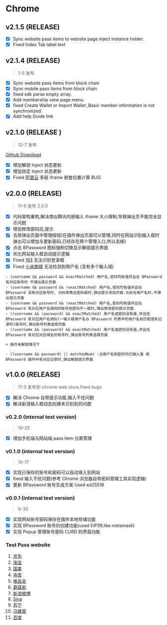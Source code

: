 # Chrome

## v2.1.5 (RELEASE)

- [x] Sync website pass items to website page inject instance holder.
- [x] Fixed Index Tab label text

## v2.1.4 (RELEASE)

> 1-5 发布

- [x] Sync website pass items from block chain
- [x] Sync mobile pass items from block chain
- [x] fixed sdk parse empty array.
- [x] Add membership view page menu.
- [x] fixed Create Wallet or Import Wallet ,Basic member information is not synchronized.
- [x] Add help Guide link

## v2.1.0 (RELEASE )

> 12-7 发布

[Github Download](https://github.com/lanui/BPassword/releases/download/v0.9.3/bpassword_2.10.crx)

- [x] 增加解锁 Inject 状态更新
- [x] 增加锁定 Inject 状态更新
- [x] Fixed [阿里云](https://account.aliyun.com/login/qr_login.htm) 多层 iframe 嵌套位置计算 BUG.

## v2.0.0 (RELEASE)

> 11-9 发布 2.0.0

- [x] 代码架构重构,解决类似腾讯内嵌输入 iframe 大小限制,导致弹出页不能完全显示问题
- [x] 增加修改密码后,提示
- [x] 去除弹出页面中管理按钮(在插件弹出页面可以管理,同时在网站识别输入框时弹出可以增加与更新密码,已经存在两个管理入口,所以去掉)
- [x] 点击 BPassword 图标强制切换显示解锁提示界面
- [x] 优化网站输入框自动提示逻辑
- [x] Fixed [163](https://www.163.com) 无法识别登录框
- [x] Fixed [小米商城](https://account.xiaomi.com/) 无法检测到用户名 (含有多个输入域)

```textarea
- (username && password && exactMatched) 用户名,密码均有值并且在 BPassword 有对应账号时 不弹出提示页面
- (username && password && !exactMatched) 用户名,密码均有值并且在 BPassword 没有对应账号时, 光标聚焦在密码框时,弹出提示添加页面.光标在用户名时,不弹出提示页面
- (username && password && !exactMatched) 用户名,密码均有值并且在 BPassword 有对应用户名相同的账号但密码不一致时,弹出修改密码提示页面.
- ((username && !password) && exactMatched) 用户名或密码没有值,并且在 BPassword 有对应用户名相似(一输入框用户名与 BPassword 列表中的用户名前匹配或有记录时)账号时,弹出账号列表选择页面
- ((username && !password) && exactMatched) 用户名或密码没有值,并且在 BPassword 有对应对应域名的账号时,弹出账号列表选择页面

> 插件未解锁情况下

- ((username && password) || matchedNum) :当用户名和密码均已输入值 或 BPassword 插件中有对应记录时,弹出解锁提示界面

```

## v1.0.0 (RELEASE)

> 11-3 发布到 chrome web store,fixed bugs

- [x] 解决 Chrome 自带提示功能,输入干扰问题
- [x] 解决新浪输入框动态创建未识别到的问题

### v0.2.0 (internal test version)

> 10-25

- [x] 增加手机端与网站端 pass item 分离管理

### v0.1.0 (internal test version)

> 10-17

- [x] 实现已保存的账号和密码可以自动填入到网站
- [x] fixed 输入干扰问题(参考 Chrome 浏览器自带密码管理工具实现逻辑)
- [x] 更新 BPassword 账号生成方案 Used ed25519

### v0.0.1 (internal test version)

> 9-30

- [x] 实现网站账号密码保存在插件本地存储功能
- [x] 实现 BPassword 账号的创建功能(used EIP39,like metamask)
- [x] 实现 Popup 管理账号密码 CURD 的界面功能

### Test Pass website

1. [京东](https://passport.jd.com/)
2. [淘宝](https://login.taobao.com/)
3. [国美](https://login.gome.com.cn/)
4. [寺库](https://passport.secoo.com/)
5. [唯品会](https://passport.vip.com/)
6. [蘑菇街](https://portal.mogu.com/)
7. [新浪微博](https://weibo.com/)
8. [Sina](https://www.sina.com.cn/)
9. [苏宁](https://passport.suning.com/)
10. [马蜂窝](https://passport.mafengwo.cn/)
11. [百度](https://www.baidu.com/)

